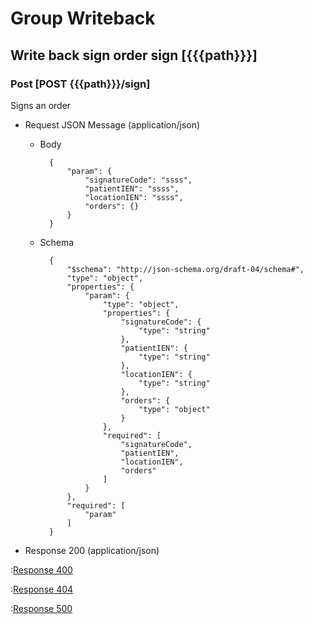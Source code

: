 # Group Writeback

## Write back sign order sign [{{{path}}}]

### Post [POST {{{path}}}/sign]

Signs an order

+ Request JSON Message (application/json)

    + Body

            {
                "param": {
                    "signatureCode": "ssss",
                    "patientIEN": "ssss",
                    "locationIEN": "ssss",
                    "orders": {}
                }
            }

    + Schema

            {
                "$schema": "http://json-schema.org/draft-04/schema#",
                "type": "object",
                "properties": {
                    "param": {
                        "type": "object",
                        "properties": {
                            "signatureCode": {
                                "type": "string"
                            },
                            "patientIEN": {
                                "type": "string"
                            },
                            "locationIEN": {
                                "type": "string"
                            },
                            "orders": {
                                "type": "object"
                            }
                        },
                        "required": [
                            "signatureCode",
                            "patientIEN",
                            "locationIEN",
                            "orders"
                        ]
                    }
                },
                "required": [
                    "param"
                ]
            }

+ Response 200 (application/json)

:[Response 400]({{{common}}}/responses/400.md)

:[Response 404]({{{common}}}/responses/404.md)

:[Response 500]({{{common}}}/responses/500.md)

